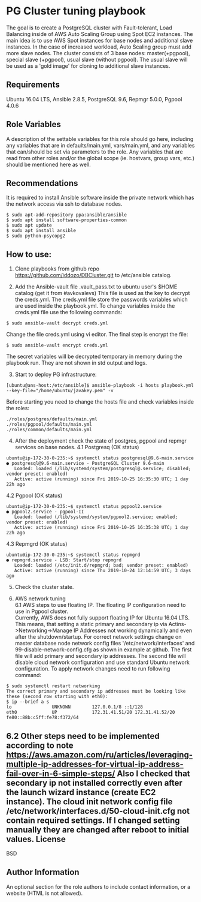 PG Cluster tuning playbook
=========

The goal is to create a PostgreSQL cluster with Fault-tolerant, Load Balancing inside of AWS Auto Scaling Group using Spot EC2 instances. 
The main idea is to use AWS Spot instances for base nodes and additional slave instances. In the case of increased workload, Auto Scaling group must add more slave nodes. The cluster consists of 3 base nodes: master(+pgpool), special slave (+pgpool), usual slave (without pgpool). The usual slave will be used as a 'gold image' for cloning to additional slave instances. 


Requirements
------------
Ubuntu 16.04 LTS, Ansible 2.8.5, PostgreSQL 9.6, Repmgr 5.0.0, Pgpool 4.0.6

Role Variables
--------------

A description of the settable variables for this role should go here, including any variables that are in defaults/main.yml, vars/main.yml, and any variables that can/should be set via parameters to the role. Any variables that are read from other roles and/or the global scope (ie. hostvars, group vars, etc.) should be mentioned here as well.

Recommendations
---------------
It is required to install Ansible software inside the private network which has the network access via ssh to database nodes. 
```
$ sudo apt-add-repository ppa:ansible/ansible
$ sudo apt install software-properties-common
$ sudo apt update
$ sudo apt install ansible
$ sudo python-psycopg2 
```
How to use:
----------------
1. Clone playbooks from github repo https://github.com/iddozo/DBCluster.git to /etc/ansible catalog.

2. Add the Ansible-vault file .vault_pass.txt to ubuntu user's $HOME catalog (get it from #avkovalevs)
This file is used as the key to decrypt the creds.yml.
The creds.yml file store the passwords variables which are used inside the playbook.yml.
To change variables inside the creds.yml file use the following commands:
```
$ sudo ansible-vault decrypt creds.yml
```
Change the file creds.yml using vi editor. 
The final step is encrypt the file:
```
$ sudo ansible-vault encrypt creds.yml   
```
The secret variables will be decrypted temporary in memory during the playbook run. They are not shown in std output and logs.

3. Start to deploy PG infrastructure:
```
[ubuntu@ans-host:/etc/ansible]$ ansible-playbook -i hosts playbook.yml --key-file="/home/ubuntu/javakey.pem" -v
```
Before starting you need to change the hosts file and check variables inside the roles:
```
./roles/postgres/defaults/main.yml  
./roles/pgpool/defaults/main.yml  
./roles/common/defaults/main.yml  

```
4. After the deployment check the state of postgres, pgpool and repmgr services on base nodes.
4.1 Postgresq (OK status)
```
ubuntu@ip-172-30-0-235:~$ systemctl status postgresql@9.6-main.service
● postgresql@9.6-main.service - PostgreSQL Cluster 9.6-main
   Loaded: loaded (/lib/systemd/system/postgresql@.service; disabled; vendor preset: enabled)
   Active: active (running) since Fri 2019-10-25 16:35:30 UTC; 1 day 22h ago
```
4.2 Pgpool (OK status)
```
ubuntu@ip-172-30-0-235:~$ systemctl status pgpool2.service 
● pgpool2.service - pgpool-II
   Loaded: loaded (/lib/systemd/system/pgpool2.service; enabled; vendor preset: enabled)
   Active: active (running) since Fri 2019-10-25 16:35:38 UTC; 1 day 22h ago
```
4.3 Repmgrd (OK status)
```
ubuntu@ip-172-30-0-235:~$ systemctl status repmgrd
● repmgrd.service - LSB: Start/stop repmgrd
   Loaded: loaded (/etc/init.d/repmgrd; bad; vendor preset: enabled)
   Active: active (running) since Thu 2019-10-24 12:14:59 UTC; 3 days ago
```
5. Check the cluster state.

6. AWS network tuning    
6.1 AWS steps to use floating IP. The floating IP configuration need to use in Pgpool cluster.  
Currently, AWS does not fully support floating IP for Ubuntu 16.04 LTS. This means, that setting a static primary and secondary ip  via Actins->Networking->Manage IP Addresses not working dynamically and even after the shutdown/startup. For correct network settings change on master database node network config files '/etc/network/interfaces' and 99-disable-network-config.cfg as shown in example at github. The first file will add primary and secondary ip addresses. The second file will disable cloud network configuration and use standard Ubuntu network configuration. To apply network changes need to run following command:
```
$ sudo systemctl restart networking
The correct primary and secondary ip addresses must be looking like these (second row starting with eth0):
$ ip --brief a s 
lo               UNKNOWN        127.0.0.1/8 ::1/128 
eth0             UP             172.31.41.51/20 172.31.41.52/20 fe80::88b:c5ff:fe78:f372/64 
```
6.2 Other steps need to be implemented according to note https://aws.amazon.com/ru/articles/leveraging-multiple-ip-addresses-for-virtual-ip-address-fail-over-in-6-simple-steps/ 
Also I checked that secondary ip not installed correctly even after the launch wizard instance (create EC2 instance). 
The cloud init network config file /etc/network/interfaces.d/50-cloud-init.cfg not contain required settings.
If I changed setting manually they are changed after reboot to initial values. 
License
-------

BSD

Author Information
------------------

An optional section for the role authors to include contact information, or a website (HTML is not allowed).
